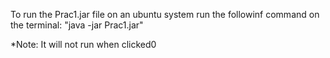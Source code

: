To run the Prac1.jar file on an ubuntu system run the followinf command on the terminal:
"java -jar Prac1.jar"

*Note: It will not run when clicked0